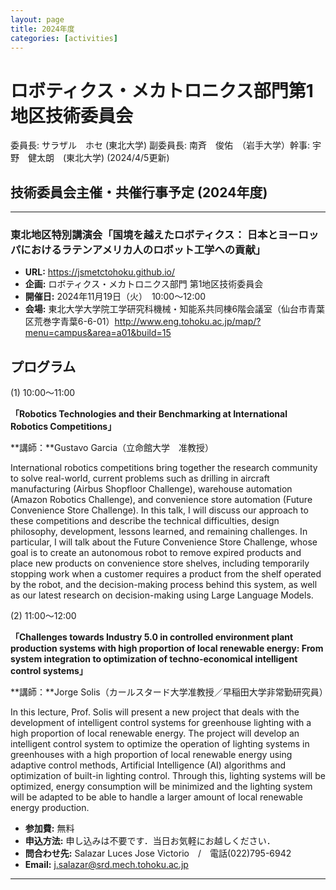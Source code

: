 ```yaml
---
layout: page
title: 2024年度
categories: [activities]
---
```

# ロボティクス・メカトロニクス部門第1地区技術委員会

委員長: サラザル　ホセ (東北大学)  副委員長: 南斉　俊佑　（岩手大学）幹事: 宇野　健太朗　(東北大学)
(2024/4/5更新)

## 技術委員会主催・共催行事予定 (2024年度)

--- 

### 東北地区特別講演会「国境を越えたロボティクス： 日本とヨーロッパにおけるラテンアメリカ人のロボット工学への貢献」

- **URL:**	https://jsmetctohoku.github.io/
- **企画:**	ロボティクス・メカトロニクス部門 第1地区技術委員会
- **開催日:**	2024年11月19日（火）　10:00～12:00
- **会場:**	東北大学大学院工学研究科機械・知能系共同棟6階会議室（仙台市青葉区荒巻字青葉6-6-01）http://www.eng.tohoku.ac.jp/map/?menu=campus&area=a01&build=15

## プログラム

(1)	10:00～11:00

**「Robotics Technologies and their Benchmarking at International Robotics Competitions」**

**講師：**Gustavo Garcia（立命館大学　准教授）

International robotics competitions bring together the research community to solve real-world, current problems such as drilling in aircraft manufacturing (Airbus Shopfloor Challenge), warehouse automation (Amazon Robotics Challenge), and convenience store automation (Future Convenience Store Challenge). In this talk, I will discuss our approach to these competitions and describe the technical difficulties, design philosophy, development, lessons learned, and remaining challenges. In particular, I will talk about the Future Convenience Store Challenge, whose goal is to create an autonomous robot to remove expired products and place new products on convenience store shelves, including temporarily stopping work when a customer requires a product from the shelf operated by the robot, and the decision-making process behind this system, as well as our latest research on decision-making using Large Language Models.

(2)	11:00～12:00

  **「Challenges towards Industry 5.0 in controlled environment plant production systems with high proportion of local renewable energy: From system integration to optimization of techno-economical intelligent control systems」**

**講師：**Jorge Solis（カールスタード大学准教授／早稲田大学非常勤研究員）

In this lecture, Prof. Solis will present a new project that deals with the development of intelligent control systems for greenhouse lighting with a high proportion of local renewable energy. The project will develop an intelligent control system to optimize the operation of lighting systems in greenhouses with a high proportion of local renewable energy using adaptive control methods, Artificial Intelligence (AI) algorithms and optimization of built-in lighting control. Through this, lighting systems will be optimized, energy consumption will be minimized and the lighting system will be adapted to be able to handle a larger amount of local renewable energy production.

- **参加費:**	無料
- **申込方法:**	申し込みは不要です．当日お気軽にお越しください．
- **問合わせ先:**	Salazar Luces Jose Victorio　/　電話(022)795-6942
- **Email:** j.salazar@srd.mech.tohoku.ac.jp

---
